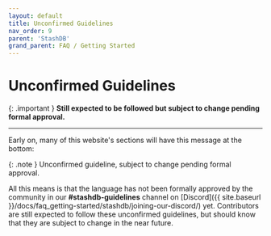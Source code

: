 ```yaml
---
layout: default
title: Unconfirmed Guidelines
nav_order: 9
parent: 'StashDB'
grand_parent: FAQ / Getting Started
---
```


# Unconfirmed Guidelines

{: .important }
**Still expected to be followed but subject to change pending formal approval.**

---

Early on, many of this website's sections will have this message at the bottom:

{: .note }
Unconfirmed guideline, subject to change pending formal approval.

All this means is that the language has not been formally approved by the community in our **#stashdb-guidelines** channel on [Discord]({{ site.baseurl }}/docs/faq_getting-started/stashdb/joining-our-discord/) yet. Contributors are still expected to follow these unconfirmed guidelines, but should know that they are subject to change in the near future.
